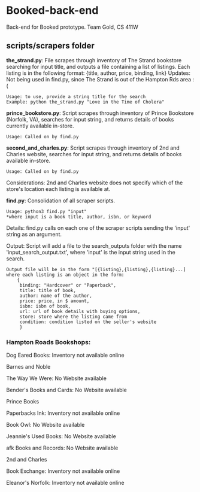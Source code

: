 # Booked-back-end

Back-end for Booked prototype. Team Gold, CS 411W

## scripts/scrapers folder

**the_strand.py**: File scrapes through inventory of The Strand bookstore searching for input title, and outputs a file containing a list of listings. Each listing is in the following format: {title, author, price, binding, link}
Updates: Not being used in find.py, since The Strand is out of the Hampton Rds area :(

    Usage: to use, provide a string title for the search
    Example: python the_strand.py "Love in the Time of Cholera"

**prince_bookstore.py**: Script scrapes through inventory of Prince Bookstore (Norfolk, VA), searches for input string, and returns details of books currently available in-store.

    Usage: Called on by find.py

**second_and_charles.py**: Script scrapes through inventory of 2nd and Charles website, searches for input string, and returns details of books available in-store.

    Usage: Called on by find.py

Considerations: 2nd and Charles website does not specify which of the store's location each listing is available at.

**find.py**: Consolidation of all scraper scripts.

    Usage: python3 find.py "input"
    *where input is a book title, author, isbn, or keyword

Details: find.py calls on each one of the scraper scripts sending the 'input' string as an argument.

Output: Script will add a file to the search_outputs folder with the name 'input_search_output.txt', where 'input' is the input string used in the search.

    Output file will be in the form "[{listing},{listing},{listing}...]
    where each listing is an object in the form:
        {
         binding: "Hardcover" or "Paperback",
         title: title of book,
         author: name of the author,
         price: price, in $ amount,
         isbn: isbn of book,
         url: url of book details with buying options,
         store: store where the listing came from
         condition: condition listed on the seller's website
         }

### Hampton Roads Bookshops:

Dog Eared Books: Inventory not available online

Barnes and Noble

The Way We Were: No Website available

Bender's Books and Cards: No Website available

Prince Books

Paperbacks Ink: Inventory not available online

Book Owl: No Website available

Jeannie's Used Books: No Website available

afk Books and Records: No Website available

2nd and Charles

Book Exchange: Inventory not available online

Eleanor's Norfolk: Inventory not available online
